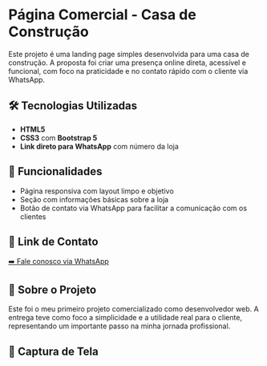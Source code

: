 # Página Comercial - Casa de Construção

Este projeto é uma landing page simples desenvolvida para uma casa de construção. A proposta foi criar uma presença online direta, acessível e funcional, com foco na praticidade e no contato rápido com o cliente via WhatsApp.

## 🛠️ Tecnologias Utilizadas

- **HTML5**
- **CSS3** com **Bootstrap 5**
- **Link direto para WhatsApp** com número da loja

## 📱 Funcionalidades

- Página responsiva com layout limpo e objetivo
- Seção com informações básicas sobre a loja
- Botão de contato via WhatsApp para facilitar a comunicação com os clientes

## 🔗 Link de Contato

[➡️ Fale conosco via WhatsApp](https://wa.me/+*************)

## 💼 Sobre o Projeto

Este foi o meu primeiro projeto comercializado como desenvolvedor web. A entrega teve como foco a simplicidade e a utilidade real para o cliente, representando um importante passo na minha jornada profissional.

## 📸 Captura de Tela
